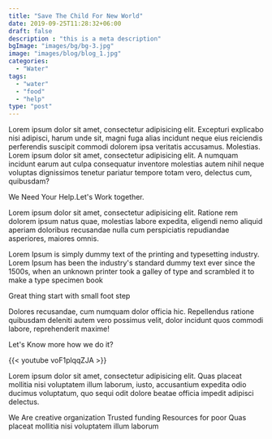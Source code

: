 ```yaml
---
title: "Save The Child For New World"
date: 2019-09-25T11:28:32+06:00
draft: false
description : "this is a meta description"
bgImage: "images/bg/bg-3.jpg"
image: "images/blog/blog_1.jpg"
categories: 
  - "Water"
tags:
  - "water"
  - "food"
  - "help"
type: "post"
---
```


Lorem ipsum dolor sit amet, consectetur adipisicing elit. Excepturi explicabo nisi adipisci, harum unde sit, magni fuga alias incidunt neque eius reiciendis perferendis suscipit commodi dolorem ipsa veritatis accusamus. Molestias. Lorem ipsum dolor sit amet, consectetur adipisicing elit. A numquam incidunt earum aut culpa consequatur inventore molestias autem nihil neque voluptas dignissimos tenetur pariatur tempore totam vero, delectus cum, quibusdam?

We Need Your Help.Let's Work together.

Lorem ipsum dolor sit amet, consectetur adipisicing elit. Ratione rem dolorem ipsum natus quae, molestias labore expedita, eligendi nemo aliquid aperiam doloribus recusandae nulla cum perspiciatis repudiandae asperiores, maiores omnis.

Lorem Ipsum is simply dummy text of the printing and typesetting industry. Lorem Ipsum has been the industry's standard dummy text ever since the 1500s, when an unknown printer took a galley of type and scrambled it to make a type specimen book

Great thing start with small foot step

Dolores recusandae, cum numquam dolor officia hic. Repellendus ratione quibusdam deleniti autem vero possimus velit, dolor incidunt quos commodi labore, reprehenderit maxime!

Let's Know more how we do it?

{{< youtube voF1plqqZJA >}}

Lorem ipsum dolor sit amet, consectetur adipisicing elit. Quas placeat mollitia nisi voluptatem illum laborum, iusto, accusantium expedita odio ducimus voluptatum, quo sequi odit dolore beatae officia impedit adipisci delectus.

We Are creative organization
Trusted funding Resources for poor
Quas placeat mollitia nisi voluptatem illum laborum